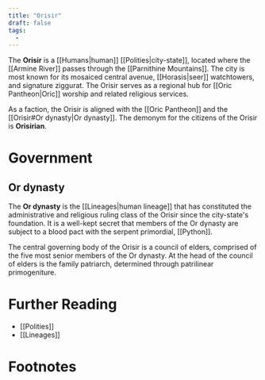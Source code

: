 ```yaml
---
title: "Orisir"
draft: false
tags:
  - 
---
```


The **Orisir** is a [[Humans|human]] [[Polities|city-state]], located where the [[Armine River]] passes through the [[Parnithine Mountains]]. The city is most known for its mosaiced central avenue, [[Horasis|seer]] watchtowers, and signature ziggurat. The Orisir serves as a regional hub for [[Oric Pantheon|Oric]] worship and related religious services.

As a faction, the Orisir is aligned with the [[Oric Pantheon]] and the [[Orisir#Or dynasty|Or dynasty]]. The demonym for the citizens of the Orisir is **Orisirian**.

# Government
## Or dynasty
The **Or dynasty** is the [[Lineages|human lineage]] that has constituted the administrative and religious ruling class of the Orisir since the city-state's foundation. It is a well-kept secret that members of the Or dynasty are subject to a blood pact with the serpent primordial, [[Python]].

The central governing body of the Orisir is a council of elders, comprised of the five most senior members of the Or dynasty. At the head of the council of elders is the family patriarch, determined through patrilinear primogeniture.

# Further Reading
- [[Polities]]
- [[Lineages]]

# Footnotes